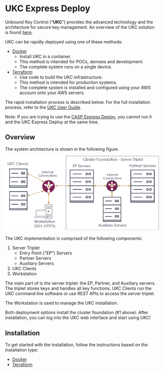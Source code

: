# UKC Express Deploy

Unbound Key Control (“**UKC**”) provides the advanced technology and the architecture for secure key management. An overview of the UKC solution is found [here](https://www.unboundtech.com/product/unbound-key-control/).

UKC can be rapidly deployed using one of these methods:
- [Docker](https://hub.docker.com/?overlay=onboarding)
    - Install UKC in a container.
    - This method is intended for POCs, demoes and development.
    - The complete system runs on a single device.
- [Terraform](https://www.terraform.io/downloads.html)
    - Use code to build the UKC infrastructure. 
    - This method is intended for production systems.
    - The complete system is installed and configured using your AWS account onto your AWS servers.

The rapid installation process is described below. For the full installation process, refer to the [UKC User Guide](https://www.unboundtech.com/docs/UKC/UKC_User_Guide/HTML/Content/Products/UKC-EKM/UKC_User_Guide/Installation/A1.html).

Note: If you are trying to use the [CASP Express Deploy](https://github.com/unbound-tech/CASP-Express-Deploy), you cannot run it and the UKC Express Deploy at the same time.

## Overview

The  system architecture is shown in the following figure.

![UKC System](images/ukc_system.png)

The UKC implementation is comprised of the following components:

1. Server Triplet
    - Entry Point ("EP") Servers
    - Partner Servers
    - Auxiliary Servers
2. UKC Clients
3. Workstation

The main part of  is the server triplet: the EP, Partner, and Auxiliary servers. The triplet stores keys and handles all key functions.
UKC Clients run the UKC command line software or use REST APIs to access the  server triplet.

The Workstation is used to manage the UKC installation.

Both deployment options install the cluster foundation (#1 above). After installation, you can log into the UKC web interface and start using UKC!

## Installation
To get started with the installation, follow the instructions based on the installation type:
- [Docker](./ukc-docker)
- [Terraform](./ukc-terraform)
